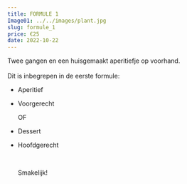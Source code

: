 ```yaml
---
title: FORMULE 1
Image01: ../../images/plant.jpg
slug: formule_1
price: €25
date: 2022-10-22
---
```

Twee gangen en een huisgemaakt aperitiefje op voorhand.\
<br/> 
Dit is inbegrepen in de eerste formule:

* A﻿peritief
* Voorgerecht

  O﻿F
* Dessert
* H﻿oofdgerecht

  <br/>

  S﻿makelijk!